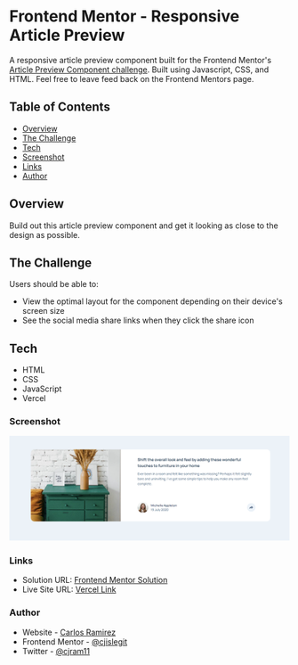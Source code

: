 # Frontend Mentor - Responsive Article Preview

A responsive article preview component built for the Frontend Mentor's [Article Preview Component challenge](https://www.frontendmentor.io/challenges/article-preview-component-dYBN_pYFT). Built using Javascript, CSS, and HTML. Feel free to leave feed back on the Frontend Mentors page.

## Table of Contents

- [Overview](#overview)
- [The Challenge](#the-challenge)
- [Tech](#tech)
- [Screenshot](#screenshot)
- [Links](#links)
- [Author](#author)

## Overview

Build out this article preview component and get it looking as close to the design as possible.

## The Challenge

Users should be able to:

- View the optimal layout for the component depending on their device's screen size
- See the social media share links when they click the share icon

## Tech

- HTML
- CSS
- JavaScript
- Vercel

### Screenshot

![Screenshot of application](./assets/appPreview.png)

### Links

- Solution URL: [Frontend Mentor Solution](https://www.frontendmentor.io/solutions/responsive-article-preview-using-css-grid-and-flexbox-ahUxVbJ9I)
- Live Site URL: [Vercel Link](https://article-preview-tan.vercel.app/)

### Author

- Website - [Carlos Ramirez](https://cjramirez.tech/)
- Frontend Mentor - [@cjislegit](https://www.frontendmentor.io/profile/cjislegit)
- Twitter - [@cjram11](https://twitter.com/cjram11)
